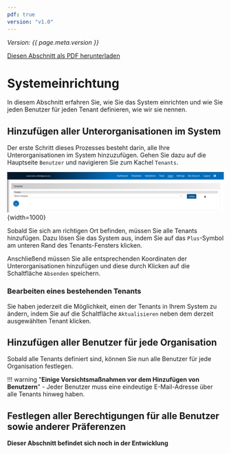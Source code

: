 ```yaml
---
pdf: true
version: "v1.0"
---
```


<span class="version-label">*Version: {{ page.meta.version }}*</span>

<div class="no-pdf">
  <a class="md-button print-button" href="../pdfs/Multi tenant system.pdf" target="_blank">
    Diesen Abschnitt als PDF herunterladen
  </a>
</div>


# Systemeinrichtung

In diesem Abschnitt erfahren Sie, wie Sie das System einrichten und wie Sie jeden Benutzer für jeden Tenant definieren, wie wir sie nennen.

## Hinzufügen aller Unterorganisationen im System

Der erste Schritt dieses Prozesses besteht darin, alle Ihre Unterorganisationen im System hinzuzufügen. Gehen Sie dazu auf die Hauptseite `Benutzer` und navigieren Sie zum Kachel `Tenants`.

![Image](../img/Screenshots/Several_sub-organizations/Tenants_overview.png){width=1000}

Sobald Sie sich am richtigen Ort befinden, müssen Sie alle Tenants hinzufügen. Dazu lösen Sie das System aus, indem Sie auf das `Plus`-Symbol am unteren Rand des Tenants-Fensters klicken.

Anschließend müssen Sie alle entsprechenden Koordinaten der Unterorganisationen hinzufügen und diese durch Klicken auf die Schaltfläche `Absenden` speichern.

### Bearbeiten eines bestehenden Tenants

Sie haben jederzeit die Möglichkeit, einen der Tenants in Ihrem System zu ändern, indem Sie auf die Schaltfläche `Aktualisieren` neben dem derzeit ausgewählten Tenant klicken.

## Hinzufügen aller Benutzer für jede Organisation

Sobald alle Tenants definiert sind, können Sie nun alle Benutzer für jede Organisation festlegen.

!!! warning "**Einige Vorsichtsmaßnahmen vor dem Hinzufügen von Benutzern**"
    - Jeder Benutzer muss eine eindeutige E-Mail-Adresse über alle Tenants hinweg haben.

## Festlegen aller Berechtigungen für alle Benutzer sowie anderer Präferenzen

**Dieser Abschnitt befindet sich noch in der Entwicklung**
